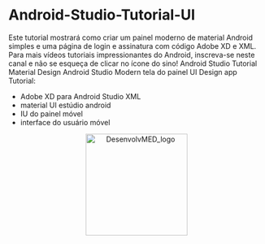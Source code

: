 # Android-Studio-Tutorial-UI
Este tutorial mostrará como criar um painel moderno de material Android simples e uma página de login e assinatura com código Adobe XD e XML.
Para mais vídeos tutoriais impressionantes do Android, inscreva-se neste canal e não se esqueça de clicar no ícone do sino!
Android Studio Tutorial Material Design Android Studio Modern tela do painel UI Design app Tutorial:
- Adobe XD para Android Studio XML
- material UI estúdio android 
- IU do painel móvel 
- interface do usuário móvel

<p align="center">
  <a href="https://www.iloveimg.com/pt/download/g8d7kz4tn7cc0gn9tv43lyj715A0r8mpjctvAct968sw7pgjb5phvwf6kz806854t660l0vdsyly14h8lk4f4y2mbzf67q17pscnAtfzdb26hA8pz71b6xf3k8pnrtAfngppyqns27v27hmAsxnfj4cz6mmmpwqmwrnfp82yx0rzrlnry9j1/13" target="blank"><img src="https://media.discordapp.net/attachments/1010252851378913290/1024752819384893460/desenvolvmedlogov2.png?width=364&height=364"" width="200" alt="DesenvolvMED_logo" /></a>
</p>
